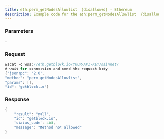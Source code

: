 ```yaml
---
title: eth:perm_getNodesAllowlist  {disallowed} - Ethereum
description: Example code for the eth:perm_getNodesAllowlist  {disallowed} ws method. Сomplete guide on how to use eth:perm_getNodesAllowlist  {disallowed} ws in GetBlock.io Web3 documentation.
---
```


### Parameters


\-

### Request

``` java
wscat -c wss://eth.getblock.io/YOUR-API-KEY/mainnet/ 
# wait for connection and send the request body 
{"jsonrpc": "2.0",
"method": "perm_getNodesAllowlist",
"params": [],
"id": "getblock.io"}
```

###  Response

``` java
{
    "result": "null",
    "id": "getblock.io",
    "status_code": 405,
    "message": "Method not allowed"
}
```

